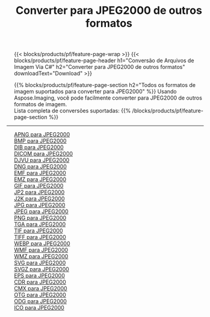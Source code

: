 ﻿---
title: Converter para JPEG2000 de outros formatos 
weight: 3920
url: /pt/net/conversion/to/jpeg2000 
lang: pt
langdirlevel: 2
locales: zh-hans,ja,it,ru,de,es,fr,nl,id,lt,pl,pt,vi,tr,ko,zh-hant,ar,hi,th,sv,cs,uk,he
description: Usando o Aspose.Imaging, você pode facilmente converter para JPEG2000 de outros formatos
---

{{< blocks/products/pf/feature-page-wrap >}}
{{< blocks/products/pf/feature-page-header h1="Conversão de Arquivos de Imagem Via C#" h2="Converter para JPEG2000 de outros formatos" downloadText="Download" >}}


{{% blocks/products/pf/feature-page-section  h2="Todos os formatos de imagem suportados para converter para JPEG2000" %}}
Usando Aspose.Imaging, você pode facilmente converter para JPEG2000 de outros formatos de imagem.
<br/>
Lista completa de conversões suportadas:
{{% /blocks/products/pf/feature-page-section %}}
<div class="container-fluid productfamilypage bg-gray">
    <div class="convertypes bg-gray agp-content section">
        <div class="container">
		<hr style="margin-left:-20px;"/>
		<div class="row other-converters">
		    <div class='col-md-2 other-converter remove-lp remove-rp'><a href="/imaging/pt/net/conversion/apng-to-jpeg2000" >APNG para JPEG2000</a></div>
<div class='col-md-2 other-converter remove-lp remove-rp'><a href="/imaging/pt/net/conversion/bmp-to-jpeg2000" >BMP para JPEG2000</a></div>
<div class='col-md-2 other-converter remove-lp remove-rp'><a href="/imaging/pt/net/conversion/dib-to-jpeg2000" >DIB para JPEG2000</a></div>
<div class='col-md-2 other-converter remove-lp remove-rp'><a href="/imaging/pt/net/conversion/dicom-to-jpeg2000" >DICOM para JPEG2000</a></div>
<div class='col-md-2 other-converter remove-lp remove-rp'><a href="/imaging/pt/net/conversion/djvu-to-jpeg2000" >DJVU para JPEG2000</a></div>
<div class='col-md-2 other-converter remove-lp remove-rp'><a href="/imaging/pt/net/conversion/dng-to-jpeg2000" >DNG para JPEG2000</a></div>
<div class='col-md-2 other-converter remove-lp remove-rp'><a href="/imaging/pt/net/conversion/emf-to-jpeg2000" >EMF para JPEG2000</a></div>
<div class='col-md-2 other-converter remove-lp remove-rp'><a href="/imaging/pt/net/conversion/emz-to-jpeg2000" >EMZ para JPEG2000</a></div>
<div class='col-md-2 other-converter remove-lp remove-rp'><a href="/imaging/pt/net/conversion/gif-to-jpeg2000" >GIF para JPEG2000</a></div>
<div class='col-md-2 other-converter remove-lp remove-rp'><a href="/imaging/pt/net/conversion/jp2-to-jpeg2000" >JP2 para JPEG2000</a></div>
<div class='col-md-2 other-converter remove-lp remove-rp'><a href="/imaging/pt/net/conversion/j2k-to-jpeg2000" >J2K para JPEG2000</a></div>
<div class='col-md-2 other-converter remove-lp remove-rp'><a href="/imaging/pt/net/conversion/jpg-to-jpeg2000" >JPG para JPEG2000</a></div>
<div class='col-md-2 other-converter remove-lp remove-rp'><a href="/imaging/pt/net/conversion/jpeg-to-jpeg2000" >JPEG para JPEG2000</a></div>
<div class='col-md-2 other-converter remove-lp remove-rp'><a href="/imaging/pt/net/conversion/png-to-jpeg2000" >PNG para JPEG2000</a></div>
<div class='col-md-2 other-converter remove-lp remove-rp'><a href="/imaging/pt/net/conversion/tga-to-jpeg2000" >TGA para JPEG2000</a></div>
<div class='col-md-2 other-converter remove-lp remove-rp'><a href="/imaging/pt/net/conversion/tif-to-jpeg2000" >TIF para JPEG2000</a></div>
<div class='col-md-2 other-converter remove-lp remove-rp'><a href="/imaging/pt/net/conversion/tiff-to-jpeg2000" >TIFF para JPEG2000</a></div>
<div class='col-md-2 other-converter remove-lp remove-rp'><a href="/imaging/pt/net/conversion/webp-to-jpeg2000" >WEBP para JPEG2000</a></div>
<div class='col-md-2 other-converter remove-lp remove-rp'><a href="/imaging/pt/net/conversion/wmf-to-jpeg2000" >WMF para JPEG2000</a></div>
<div class='col-md-2 other-converter remove-lp remove-rp'><a href="/imaging/pt/net/conversion/wmz-to-jpeg2000" >WMZ para JPEG2000</a></div>
<div class='col-md-2 other-converter remove-lp remove-rp'><a href="/imaging/pt/net/conversion/svg-to-jpeg2000" >SVG para JPEG2000</a></div>
<div class='col-md-2 other-converter remove-lp remove-rp'><a href="/imaging/pt/net/conversion/svgz-to-jpeg2000" >SVGZ para JPEG2000</a></div>
<div class='col-md-2 other-converter remove-lp remove-rp'><a href="/imaging/pt/net/conversion/eps-to-jpeg2000" >EPS para JPEG2000</a></div>
<div class='col-md-2 other-converter remove-lp remove-rp'><a href="/imaging/pt/net/conversion/cdr-to-jpeg2000" >CDR para JPEG2000</a></div>
<div class='col-md-2 other-converter remove-lp remove-rp'><a href="/imaging/pt/net/conversion/cmx-to-jpeg2000" >CMX para JPEG2000</a></div>
<div class='col-md-2 other-converter remove-lp remove-rp'><a href="/imaging/pt/net/conversion/otg-to-jpeg2000" >OTG para JPEG2000</a></div>
<div class='col-md-2 other-converter remove-lp remove-rp'><a href="/imaging/pt/net/conversion/odg-to-jpeg2000" >ODG para JPEG2000</a></div>
<div class='col-md-2 other-converter remove-lp remove-rp'><a href="/imaging/pt/net/conversion/ico-to-jpeg2000" >ICO para JPEG2000</a></div>
                </div>
        </div>
    </div>
</div>
<br/>

